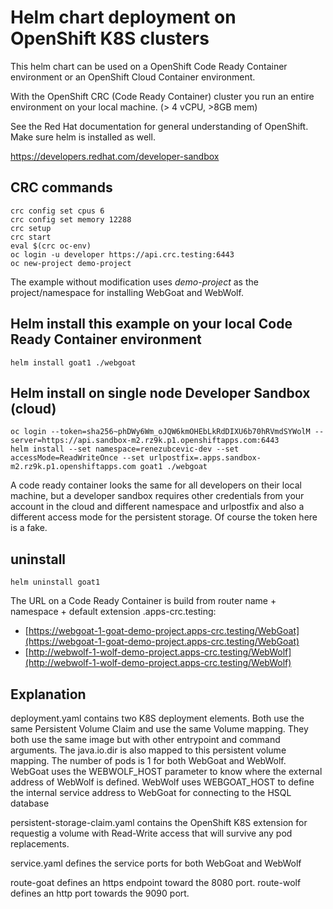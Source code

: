 # Helm chart deployment on OpenShift K8S clusters

This helm chart can be used on a OpenShift Code Ready Container environment or an OpenShift Cloud Container environment.

With the OpenShift CRC (Code Ready Container) cluster you run an entire environment on your local machine. (> 4 vCPU, >8GB mem)

See the Red Hat documentation for general understanding of OpenShift. Make sure helm is installed as well.

https://developers.redhat.com/developer-sandbox

## CRC commands

    crc config set cpus 6
    crc config set memory 12288
    crc setup
    crc start
    eval $(crc oc-env)
    oc login -u developer https://api.crc.testing:6443
    oc new-project demo-project

The example without modification uses *demo-project* as the project/namespace for installing WebGoat and WebWolf.


## Helm install this example on your local Code Ready Container environment

    helm install goat1 ./webgoat

## Helm install on single node Developer Sandbox (cloud)

    oc login --token=sha256~phDWy6Wm_oJQW6kmOHEbLkRdDIXU6b70hRVmdSYWolM --server=https://api.sandbox-m2.rz9k.p1.openshiftapps.com:6443 
    helm install --set namespace=renezubcevic-dev --set accessMode=ReadWriteOnce --set urlpostfix=.apps.sandbox-m2.rz9k.p1.openshiftapps.com goat1 ./webgoat

A code ready container looks the same for all developers on their local machine, but a developer sandbox requires other credentials from your account in the cloud and different namespace and urlpostfix and also a different access mode for the persistent storage.
Of course the token here is a fake.

## uninstall 

    helm uninstall goat1

The URL on a Code Ready Container is build from router name + namespace + default extension .apps-crc.testing:

+ [https://webgoat-1-goat-demo-project.apps-crc.testing/WebGoat](https://webgoat-1-goat-demo-project.apps-crc.testing/WebGoat)
+ [http://webwolf-1-wolf-demo-project.apps-crc.testing/WebWolf](http://webwolf-1-wolf-demo-project.apps-crc.testing/WebWolf)

## Explanation

deployment.yaml contains two K8S deployment elements. Both use the same Persistent Volume Claim and use the same Volume mapping. 
They both use the same image but with other entrypoint and command arguments. The java.io.dir is also mapped to this persistent volume mapping. The number of pods is 1 for both WebGoat and WebWolf. WebGoat uses the WEBWOLF_HOST parameter to know where the external address of WebWolf is defined. WebWolf uses WEBGOAT_HOST to define the internal service address to WebGoat for connecting to the HSQL database

persistent-storage-claim.yaml contains the OpenShift K8S extension for requestig a volume with Read-Write access that will survive any pod replacements.

service.yaml defines the service ports for both WebGoat and WebWolf

route-goat defines an https endpoint toward the 8080 port. route-wolf defines an http port towards the 9090 port.
